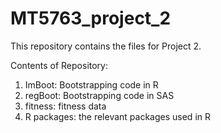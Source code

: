 # MT5763_project_2
This repository contains the files for Project 2.

Contents of Repository:

1) ImBoot: Bootstrapping code in R
2) regBoot: Bootstrapping code in SAS
3) fitness: fitness data
4) R packages: the relevant packages used in R
